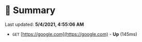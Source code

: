 # 📖 Summary
Last updated: **5/4/2021, 4:55:06 AM**

- `GET` [https://google.com](https://google.com) - **Up** (145ms)
